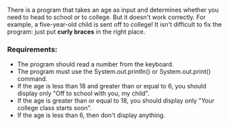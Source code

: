 There is a program that takes an age as input and determines whether you need to head to school or to college. But it doesn't work correctly. For example, a five-year-old child is sent off to college! It isn't difficult to fix the program: just put **curly braces** in the right place.

### Requirements:
* The program should read a number from the keyboard.
* The program must use the System.out.println() or System.out.print() command.
* If the age is less than 18 and greater than or equal to 6, you should display only "Off to school with you, my child".
* If the age is greater than or equal to 18, you should display only "Your college class starts soon".
* If the age is less than 6, then don't display anything.